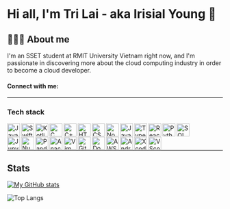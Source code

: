 # Hi all, I'm Tri Lai - aka Irisial Young 👋

## 💁🏻‍♂️ About me
I'm an SSET student at RMIT University Vietnam right now, and I'm passionate in discovering more about the cloud computing industry in order to become a cloud developer.

#### Connect with me:

---

### Tech stack

<img align="left" alt="Java" width="30px" src="https://cdn.jsdelivr.net/gh/devicons/devicon/icons/java/java-original-wordmark.svg" />

<img align="left" alt="Swift" width="30px" src="https://cdn.jsdelivr.net/gh/devicons/devicon/icons/swift/swift-original.svg" />

<img align="left" alt="Kotlin" width="30px" src="https://cdn.jsdelivr.net/gh/devicons/devicon/icons/kotlin/kotlin-original.svg" />

<img align="left" alt="C" width="30px" src="https://cdn.jsdelivr.net/gh/devicons/devicon/icons/c/c-original.svg" />

<img align="left" alt="C++" width="30px" src="https://cdn.jsdelivr.net/gh/devicons/devicon/icons/cplusplus/cplusplus-original.svg" />

<img align="left" alt="HTML5" width="30px" src="https://cdn.jsdelivr.net/gh/devicons/devicon/icons/html5/html5-original.svg" />

<img align="left" alt="CSS" width="30px" src="https://cdn.jsdelivr.net/gh/devicons/devicon/icons/css3/css3-original.svg" />

<img align="left" alt="NodeJS" width="30px" src="https://cdn.jsdelivr.net/gh/devicons/devicon/icons/nodejs/nodejs-original.svg" />
          
<img align="left" alt="JavaScript" width="30px" src="https://cdn.jsdelivr.net/gh/devicons/devicon/icons/javascript/javascript-original.svg" />

<img align="left" alt="Typescript" width="30px" src="https://cdn.jsdelivr.net/gh/devicons/devicon/icons/typescript/typescript-original.svg" />

<img align="left" alt="ReactJS" width="30px" src="https://cdn.jsdelivr.net/gh/devicons/devicon/icons/react/react-original.svg" />

<img align="left" alt="Python" width="30px" src="https://cdn.jsdelivr.net/gh/devicons/devicon/icons/python/python-original.svg" />

<img align="left" alt="SQL" width="30px" src="https://cdn.jsdelivr.net/gh/devicons/devicon/icons/mysql/mysql-original.svg" /> <br />
           
<img align="left" alt="Jupyter" width="30px" src="https://cdn.jsdelivr.net/gh/devicons/devicon/icons/jupyter/jupyter-original-wordmark.svg" />

<img align="left" alt="Numpy" width="30px" src="https://cdn.jsdelivr.net/gh/devicons/devicon/icons/numpy/numpy-original.svg" />

<img align="left" alt="Pandas" width="30px" src="https://cdn.jsdelivr.net/gh/devicons/devicon/icons/pandas/pandas-original-wordmark.svg" />

<img align="left" alt="Anaconda" width="30px" src="https://cdn.jsdelivr.net/gh/devicons/devicon/icons/anaconda/anaconda-original.svg" />

<img align="left" alt="Vim" width="30px" src="https://cdn.jsdelivr.net/gh/devicons/devicon/icons/vim/vim-original.svg" />

<img align="left" alt="Git" width="30px" src="https://cdn.jsdelivr.net/gh/devicons/devicon/icons/git/git-original.svg" />

<img align="left" alt="Docker" width="30px" src="https://cdn.jsdelivr.net/gh/devicons/devicon/icons/docker/docker-original.svg" />
        
<img align="left" alt="AWS" width="30px" src="https://cdn.jsdelivr.net/gh/devicons/devicon/icons/amazonwebservices/amazonwebservices-original.svg" />
          
<img align="left" alt="Android Studio" width="30px" src="https://cdn.jsdelivr.net/gh/devicons/devicon/icons/androidstudio/androidstudio-original.svg" />

<img align="left" alt="Xcode" width="30px" src="https://cdn.jsdelivr.net/gh/devicons/devicon/icons/xcode/xcode-original.svg" />

<img align="left" alt="VScode" width="30px" src="https://cdn.jsdelivr.net/gh/devicons/devicon/icons/vscode/vscode-original.svg" /> <br />

---

## Stats

[![My GitHub stats](https://github-readme-stats-tri-lai.vercel.app/api?username=Tri-Lai&show_icons=true&hide_border=true&theme=tokyonight)](https://github.com/anuraghazra/github-readme-stats)

![Top Langs](https://github-readme-stats-tri-lai.vercel.app/api/top-langs/?username=Tri-Lai&hide_progress=true)

          
